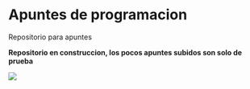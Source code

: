 # Apuntes de programacion

Repositorio para apuntes

**Repositorio en construccion, los pocos apuntes subidos son solo de prueba**

<img src="https://upload.wikimedia.org/wikipedia/commons/e/ef/En_construccion.jpg"/>

